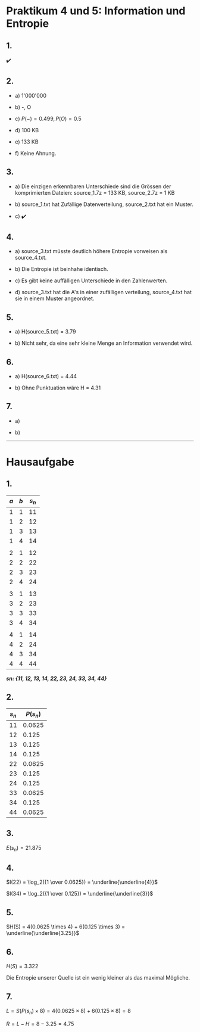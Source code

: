 # Praktikum 4 und 5: Information und Entropie

## 1.

:heavy_check_mark:

## 2.

- a) 1'000'000

- b) -, O

- c) $P(-) = 0.499, P(O) = 0.5$

- d) 100 KB

- e) 133 KB

- f) Keine Ahnung.


## 3.

- a) Die einzigen erkennbaren Unterschiede sind die Grössen der komprimierten Dateien: source_1.7z = 133 KB, source_2.7z = 1 KB

- b) source_1.txt hat Zufällige Datenverteilung, source_2.txt hat ein Muster.

- c) :heavy_check_mark:

## 4.

- a) source_3.txt müsste deutlich höhere Entropie vorweisen als source_4.txt.

- b) Die Entropie ist beinhahe identisch.

- c) Es gibt keine auffälligen Unterschiede in den Zahlenwerten.

- d) source_3.txt hat die A's in einer zufälligen verteilung, source_4.txt hat sie in einem Muster angeordnet.

## 5.

- a) H(source_5.txt) = 3.79

- b) Nicht sehr, da eine sehr kleine Menge an Information verwendet wird.

## 6.

- a) H(source_6.txt) = 4.44

- b) Ohne Punktuation wäre H = 4.31

## 7.

- a)

- b)

---

# Hausaufgabe

## 1.

|$a$|$b$|$s_n$|
|-|-|-|
|1|1|11|
|1|2|12|
|1|3|13|
|1|4|14|
|||
|2|1|12|
|2|2|22|
|2|3|23|
|2|4|24|
|||
|3|1|13|
|3|2|23|
|3|3|33|
|3|4|34|
|||
|4|1|14|
|4|2|24|
|4|3|34|
|4|4|44|

***sn: {11, 12, 13, 14, 22, 23, 24, 33, 34, 44}***

## 2.

|$s_n$|$P(s_n)$|
|-|-|
|11|0.0625|
|12|0.125|
|13|0.125|
|14|0.125|
|22|0.0625|
|23|0.125|
|24|0.125|
|33|0.0625|
|34|0.125|
|44|0.0625|

## 3.

$E(s_n) = 21.875$

## 4.

$I(22) = \log_2({1 \over 0.0625}) = \underline{\underline{4}}$

$I(34) = \log_2({1 \over 0.125}) = \underline{\underline{3}}$

## 5.

$H(S) = 4(0.0625 \times 4) + 6(0.125 \times 3) = \underline{\underline{3.25}}$

## 6.

$H(S) = 3.322$

Die Entropie unserer Quelle ist ein wenig kleiner als das maximal Mögliche.

## 7.

$L = S(P(s_n) \times 8) = 4(0.0625 \times 8) + 6(0.125 \times 8) = 8$

$R = L - H = 8 - 3.25 = 4.75$
